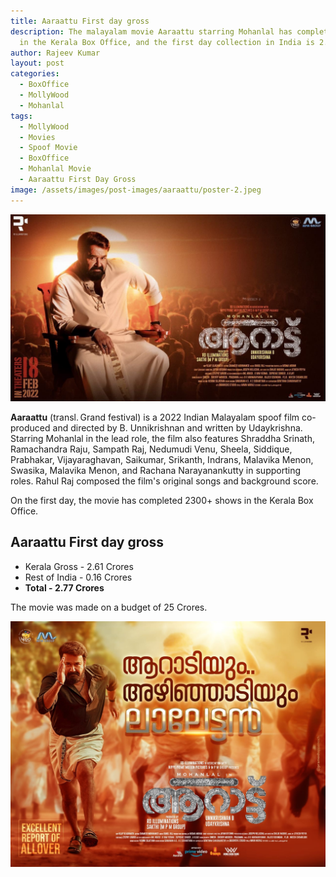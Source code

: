 ```yaml
---
title: Aaraattu First day gross
description: The malayalam movie Aaraattu starring Mohanlal has completed 2300+ shows
  in the Kerala Box Office, and the first day collection in India is 2.77 Crores.
author: Rajeev Kumar
layout: post
categories:
  - BoxOffice
  - MollyWood
  - Mohanlal
tags:
  - MollyWood
  - Movies
  - Spoof Movie
  - BoxOffice
  - Mohanlal Movie
  - Aaraattu First Day Gross
image: /assets/images/post-images/aaraattu/poster-2.jpeg
---
```


![Aaraattu featured image](/assets/images/post-images/aaraattu/poster-2.jpeg)

**Aaraattu** (transl. Grand festival) is a 2022 Indian Malayalam spoof film co-produced and directed by B. Unnikrishnan and written by Udaykrishna. Starring Mohanlal in the lead role, the film also features Shraddha Srinath, Ramachandra Raju, Sampath Raj, Nedumudi Venu, Sheela, Siddique, Prabhakar, Vijayaraghavan, Saikumar, Srikanth, Indrans, Malavika Menon, Swasika, Malavika Menon, and Rachana Narayanankutty in supporting roles. Rahul Raj composed the film's original songs and background score. 

On the first day, the movie has completed 2300+ shows in the Kerala Box Office. 

## Aaraattu First day gross
- Kerala Gross - 2.61 Crores
- Rest of India - 0.16 Crores
- **Total - 2.77 Crores**

The movie was made on a budget of 25 Crores.

![Aaraattu featured image](/assets/images/post-images/aaraattu/poster-1.jpeg)

